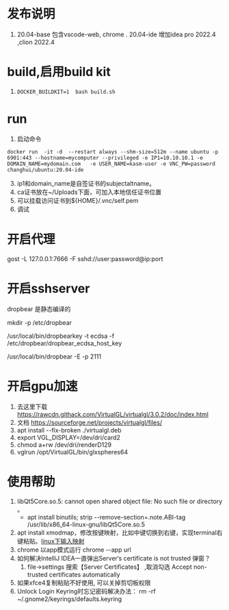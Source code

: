 # 发布说明

1. 20.04-base 包含vscode-web, chrome . 20.04-ide 增加idea pro 2022.4 ,clion 2022.4

# build,启用build kit

1. `DOCKER_BUILDKIT=1  bash build.sh`

# run

1. 启动命令

```shell
docker run  -it -d  --restart always --shm-size=512m --name ubuntu -p 6901:443 --hostname=mycomputer --privileged -e IP1=10.10.10.1 -e DOMAIN_NAME=mydomain.com   -e USER_NAME=kasm-user -e VNC_PW=password changhui/ubuntu:20.04-ide
```

3. ip1和domain_name是自签证书的subjectaltname。
4. ca证书放在~/Uploads下面，可加入本地信任证书位置
5. 可以挂载访问证书到${HOME}/.vnc/self.pem
6. 调试

# 开启代理

gost -L 127.0.0.1:7666 -F  sshd://user:password@ip:port

# 开启sshserver

dropbear 是静态编译的

mkdir -p /etc/dropbear

/usr/local/bin/dropbearkey  -t ecdsa -f /etc/dropbear/dropbear_ecdsa_host_key

/usr/local/bin/dropbear -E -p 2111

# 开启gpu加速

1. 去这里下载  https://rawcdn.githack.com/VirtualGL/virtualgl/3.0.2/doc/index.html
2. 文档 https://sourceforge.net/projects/virtualgl/files/
3. apt install --fix-broken  ./virtualgl.deb
4. export VGL_DISPLAY=/dev/dri/card2
5. chmod a+rw /dev/dri/renderD129
6. vglrun /opt/VirtualGL/bin/glxspheres64

# 使用帮助

1. libQt5Core.so.5: cannot open shared object file: No such file or directory 。
   * apt install binutils; strip --remove-section=.note.ABI-tag /usr/lib/x86_64-linux-gnu/libQt5Core.so.5
2. apt install xmodmap，修改按键映射，比如中键切换到右键，实现terminal右键粘贴。[linux下输入映射](https://www.cnblogs.com/yinheyi/p/10146900.html)
3. chrome 以app模式运行  chrome --app url
4. 如何解决IntelliJ IDEA一直弹出Server‘s certificate is not trusted 弹窗？
   1. file->settings 搜索【Server Certificates】 ,取消勾选 Accept non-trusted certificates automatically
5. 如果xfce4复制粘贴不好使用, 可以关掉剪切板权限
6. Unlock Login Keyring时忘记密码解决办法：
   rm -rf ~/.gnome2/keyrings/defaults.keyring
